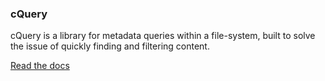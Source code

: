 ### cQuery

cQuery is a library for metadata queries within a file-system, built to solve the issue of quickly finding and filtering content.

[Read the docs](http://cquery.readthedocs.org)

[Open Metadata]: https://github.com/abstractfactory/openmetadata